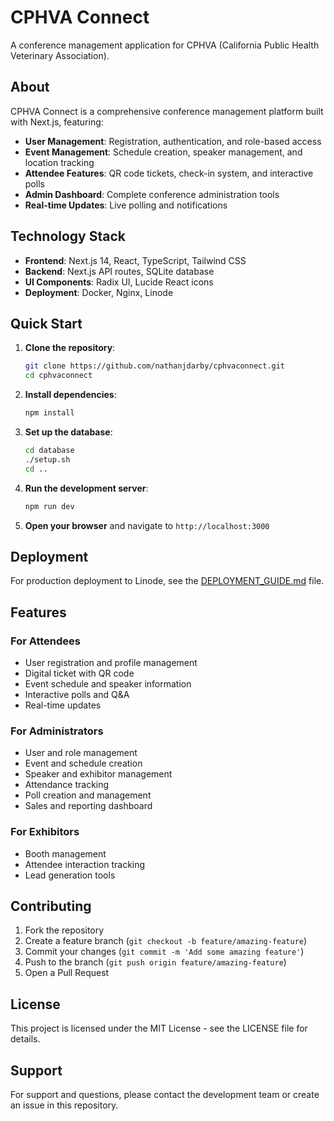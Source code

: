# CPHVA Connect

A conference management application for CPHVA (California Public Health Veterinary Association).

## About

CPHVA Connect is a comprehensive conference management platform built with Next.js, featuring:

- **User Management**: Registration, authentication, and role-based access
- **Event Management**: Schedule creation, speaker management, and location tracking
- **Attendee Features**: QR code tickets, check-in system, and interactive polls
- **Admin Dashboard**: Complete conference administration tools
- **Real-time Updates**: Live polling and notifications

## Technology Stack

- **Frontend**: Next.js 14, React, TypeScript, Tailwind CSS
- **Backend**: Next.js API routes, SQLite database
- **UI Components**: Radix UI, Lucide React icons
- **Deployment**: Docker, Nginx, Linode

## Quick Start

1. **Clone the repository**:
   ```bash
   git clone https://github.com/nathanjdarby/cphvaconnect.git
   cd cphvaconnect
   ```

2. **Install dependencies**:
   ```bash
   npm install
   ```

3. **Set up the database**:
   ```bash
   cd database
   ./setup.sh
   cd ..
   ```

4. **Run the development server**:
   ```bash
   npm run dev
   ```

5. **Open your browser** and navigate to `http://localhost:3000`

## Deployment

For production deployment to Linode, see the [DEPLOYMENT_GUIDE.md](DEPLOYMENT_GUIDE.md) file.

## Features

### For Attendees
- User registration and profile management
- Digital ticket with QR code
- Event schedule and speaker information
- Interactive polls and Q&A
- Real-time updates

### For Administrators
- User and role management
- Event and schedule creation
- Speaker and exhibitor management
- Attendance tracking
- Poll creation and management
- Sales and reporting dashboard

### For Exhibitors
- Booth management
- Attendee interaction tracking
- Lead generation tools

## Contributing

1. Fork the repository
2. Create a feature branch (`git checkout -b feature/amazing-feature`)
3. Commit your changes (`git commit -m 'Add some amazing feature'`)
4. Push to the branch (`git push origin feature/amazing-feature`)
5. Open a Pull Request

## License

This project is licensed under the MIT License - see the LICENSE file for details.

## Support

For support and questions, please contact the development team or create an issue in this repository.
